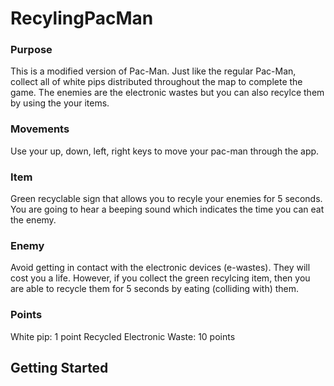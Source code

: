 # RecylingPacMan

### Purpose
This is a modified version of Pac-Man. Just like the regular Pac-Man, collect all of white pips distributed throughout the map to complete the game. The enemies are the electronic wastes but you can also recylce them by using the your items.

### Movements
Use your up, down, left, right keys to move your pac-man through the app.

### Item
Green recyclable sign that allows you to recyle your enemies for 5 seconds. You are going to hear a beeping sound which indicates the time you can eat the enemy.

### Enemy
Avoid getting in contact with the electronic devices (e-wastes). They will cost you a life. However, if you collect the green recylcing item, then you are able to recycle them for 5 seconds by eating (colliding with) them.

### Points
White pip: 1 point
Recycled Electronic Waste: 10 points


## Getting Started

